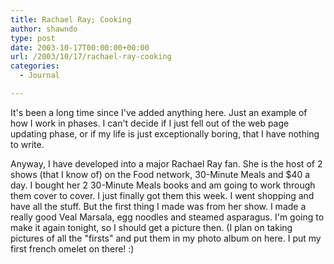 ```yaml
---
title: Rachael Ray; Cooking
author: shawndo
type: post
date: 2003-10-17T00:00:00+00:00
url: /2003/10/17/rachael-ray-cooking
categories:
  - Journal

---
```

It's been a long time since I've added anything here. Just an example of how I work in phases. I can't decide if I just fell out of the web page updating phase, or if my life is just exceptionally boring, that I have nothing to write. 

Anyway, I have developed into a major Rachael Ray fan. She is the host of 2 shows (that I know of) on the Food network, 30-Minute Meals and $40 a day. I bought her 2 30-Minute Meals books and am going to work through them cover to cover. I just finally got them this week. I went shopping and have all the stuff. But the first thing I made was from her show. I made a really good Veal Marsala, egg noodles and steamed asparagus. I'm going to make it again tonight, so I should get a picture then. (I plan on taking pictures of all the "firsts" and put them in my photo album on here. I put my first french omelet on there! :)